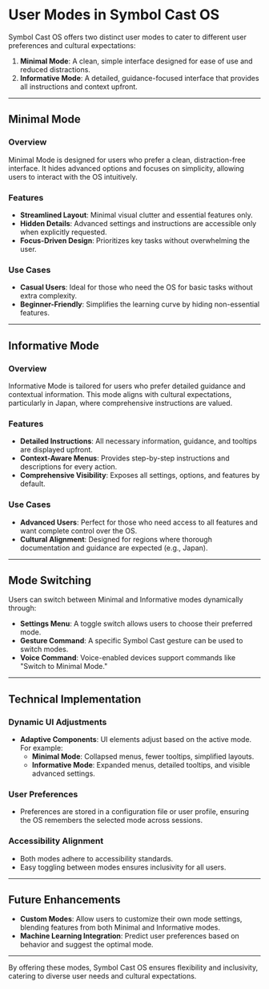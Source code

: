 # User Modes in Symbol Cast OS

Symbol Cast OS offers two distinct user modes to cater to different user preferences and cultural expectations:

1. **Minimal Mode**: A clean, simple interface designed for ease of use and reduced distractions.
2. **Informative Mode**: A detailed, guidance-focused interface that provides all instructions and context upfront.

---

## **Minimal Mode**

### Overview
Minimal Mode is designed for users who prefer a clean, distraction-free interface. It hides advanced options and focuses on simplicity, allowing users to interact with the OS intuitively.

### Features
- **Streamlined Layout**: Minimal visual clutter and essential features only.
- **Hidden Details**: Advanced settings and instructions are accessible only when explicitly requested.
- **Focus-Driven Design**: Prioritizes key tasks without overwhelming the user.

### Use Cases
- **Casual Users**: Ideal for those who need the OS for basic tasks without extra complexity.
- **Beginner-Friendly**: Simplifies the learning curve by hiding non-essential features.

---

## **Informative Mode**

### Overview
Informative Mode is tailored for users who prefer detailed guidance and contextual information. This mode aligns with cultural expectations, particularly in Japan, where comprehensive instructions are valued.

### Features
- **Detailed Instructions**: All necessary information, guidance, and tooltips are displayed upfront.
- **Context-Aware Menus**: Provides step-by-step instructions and descriptions for every action.
- **Comprehensive Visibility**: Exposes all settings, options, and features by default.

### Use Cases
- **Advanced Users**: Perfect for those who need access to all features and want complete control over the OS.
- **Cultural Alignment**: Designed for regions where thorough documentation and guidance are expected (e.g., Japan).

---

## **Mode Switching**

Users can switch between Minimal and Informative modes dynamically through:
- **Settings Menu**: A toggle switch allows users to choose their preferred mode.
- **Gesture Command**: A specific Symbol Cast gesture can be used to switch modes.
- **Voice Command**: Voice-enabled devices support commands like "Switch to Minimal Mode."

---

## **Technical Implementation**

### Dynamic UI Adjustments
- **Adaptive Components**: UI elements adjust based on the active mode. For example:
  - **Minimal Mode**: Collapsed menus, fewer tooltips, simplified layouts.
  - **Informative Mode**: Expanded menus, detailed tooltips, and visible advanced settings.

### User Preferences
- Preferences are stored in a configuration file or user profile, ensuring the OS remembers the selected mode across sessions.

### Accessibility Alignment
- Both modes adhere to accessibility standards.
- Easy toggling between modes ensures inclusivity for all users.

---

## **Future Enhancements**
- **Custom Modes**: Allow users to customize their own mode settings, blending features from both Minimal and Informative modes.
- **Machine Learning Integration**: Predict user preferences based on behavior and suggest the optimal mode.

---

By offering these modes, Symbol Cast OS ensures flexibility and inclusivity, catering to diverse user needs and cultural expectations.

